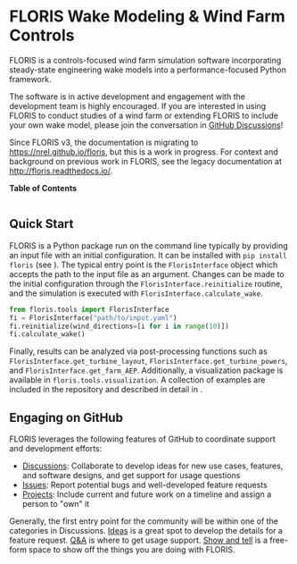 # FLORIS Wake Modeling & Wind Farm Controls

FLORIS is a controls-focused wind farm simulation software incorporating
steady-state engineering wake models into a performance-focused Python
framework.

The software is in active development and engagement with the development team
is highly encouraged. If you are interested in using FLORIS to conduct studies
of a wind farm or extending FLORIS to include your own wake model, please join
the conversation in [GitHub Discussions](https://github.com/NREL/floris/discussions/categories/v3-design-discussion)!

Since FLORIS v3, the documentation is migrating to https://nrel.github.io/floris,
but this is a work in progress. For context and background on previous work in
FLORIS, see the legacy documentation at http://floris.readthedocs.io/.

**Table of Contents**
```{tableofcontents}
```

## Quick Start

FLORIS is a Python package run on the command line typically by providing
an input file with an initial configuration. It can be installed with
```pip install floris``` (see [](installation)). The typical entry point is the `FlorisInterface`
object which accepts the path to the input file as an argument. Changes
can be made to the initial configuration through the
`FlorisInterface.reinitialize` routine, and the
simulation is executed with `FlorisInterface.calculate_wake`.

```python
from floris.tools import FlorisInterface
fi = FlorisInterface("path/to/input.yaml")
fi.reinitialize(wind_directions=[i for i in range(10)])
fi.calculate_wake()
```

Finally, results can be analyzed via post-processing functions such as
`FlorisInterface.get_turbine_layout`, `FlorisInterface.get_turbine_powers`,
and `FlorisInterface.get_farm_AEP`. Additionally, a visualization package is
available in `floris.tools.visualization`. A collection of examples are
included in the repository and described in detail in [](examples).

## Engaging on GitHub

FLORIS leverages the following features of GitHub to coordinate support and development efforts:

- [Discussions](https://github.com/NREL/floris/discussions): Collaborate to develop ideas for new use cases, features, and software designs, and get support for usage questions
- [Issues](https://github.com/NREL/floris/issues): Report potential bugs and well-developed feature requests
- [Projects](https://github.com/orgs/NREL/projects/18/): Include current and future work on a timeline and assign a person to "own" it

Generally, the first entry point for the community will be within one of the
categories in Discussions.
[Ideas](https://github.com/NREL/floris/discussions/categories/ideas) is a great spot to develop the
details for a feature request. [Q&A](https://github.com/NREL/floris/discussions/categories/q-a)
is where to get usage support.
[Show and tell](https://github.com/NREL/floris/discussions/categories/show-and-tell) is a free-form
space to show off the things you are doing with FLORIS.

